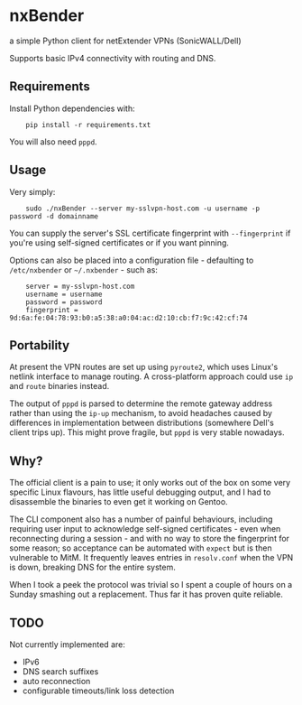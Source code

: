 # nxBender

a simple Python client for netExtender VPNs (SonicWALL/Dell)

Supports basic IPv4 connectivity with routing and DNS.

## Requirements

Install Python dependencies with:

```
    pip install -r requirements.txt
```

You will also need `pppd`.

## Usage

Very simply:

```
    sudo ./nxBender --server my-sslvpn-host.com -u username -p password -d domainname
```

You can supply the server's SSL certificate fingerprint with `--fingerprint` if
you're using self-signed certificates or if you want pinning.

Options can also be placed into a configuration file - defaulting to
`/etc/nxbender` or `~/.nxbender` - such as:

```
    server = my-sslvpn-host.com
    username = username
    password = password
    fingerprint = 9d:6a:fe:04:78:93:b0:a5:38:a0:04:ac:d2:10:cb:f7:9c:42:cf:74
```

## Portability

At present the VPN routes are set up using `pyroute2`, which uses Linux's
netlink interface to manage routing. A cross-platform approach could use `ip`
and `route` binaries instead.

The output of `pppd` is parsed to determine the remote gateway address rather
than using the `ip-up` mechanism, to avoid headaches caused by differences in
implementation between distributions (somewhere Dell's client trips up). This
might prove fragile, but `pppd` is very stable nowadays.

## Why?

The official client is a pain to use; it only works out of the box on some
very specific Linux flavours, has little useful debugging output, and I had to
disassemble the binaries to even get it working on Gentoo.

The CLI component also has a number of painful behaviours, including requiring
user input to acknowledge self-signed certificates - even when reconnecting
during a session - and with no way to store the fingerprint for some reason;
so acceptance can be automated with `expect` but is then vulnerable to MitM.
It frequently leaves entries in `resolv.conf` when the VPN is down, breaking
DNS for the entire system.

When I took a peek the protocol was trivial so I spent a couple of hours on a
Sunday smashing out a replacement. Thus far it has proven quite reliable.

## TODO

Not currently implemented are:

- IPv6
- DNS search suffixes
- auto reconnection
- configurable timeouts/link loss detection
